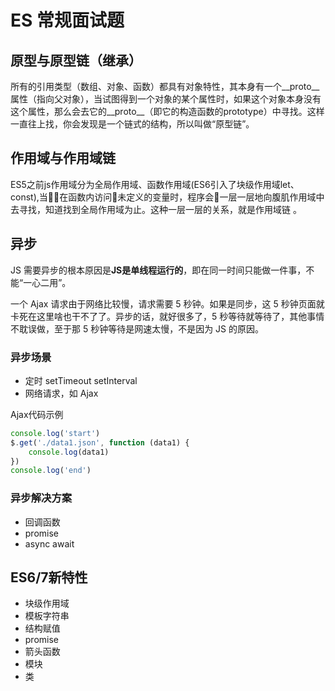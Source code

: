 # ES 常规面试题

## 原型与原型链（继承）

所有的引用类型（数组、对象、函数）都具有对象特性，其本身有一个__proto__属性（指向父对象），当试图得到一个对象的某个属性时，如果这个对象本身没有这个属性，那么会去它的__proto__（即它的构造函数的prototype）中寻找。这样一直往上找，你会发现是一个链式的结构，所以叫做“原型链”。

## 作用域与作用域链
ES5之前js作用域分为全局作用域、函数作用域(ES6引入了块级作用域let、const),当在函数内访问未定义的变量时，程序会一层一层地向腹肌作用域中去寻找，知道找到全局作用域为止。这种一层一层的关系，就是作用域链 。

## 异步
JS 需要异步的根本原因是**JS是单线程运行的**，即在同一时间只能做一件事，不能“一心二用”。

一个 Ajax 请求由于网络比较慢，请求需要 5 秒钟。如果是同步，这 5 秒钟页面就卡死在这里啥也干不了了。异步的话，就好很多了，5 秒等待就等待了，其他事情不耽误做，至于那 5 秒钟等待是网速太慢，不是因为 JS 的原因。

### 异步场景
- 定时 setTimeout setInterval
- 网络请求，如 Ajax

Ajax代码示例
``` js 
console.log('start')
$.get('./data1.json', function (data1) {
    console.log(data1)
})
console.log('end')
```

### 异步解决方案
- 回调函数
- promise
- async await

## ES6/7新特性
- 块级作用域
- 模板字符串
- 结构赋值
- promise
- 箭头函数
- 模块
- 类

